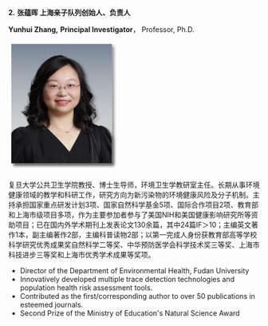 **2.**   **张蕴晖 上海亲子队列创始人、负责人**

**Yunhui Zhang,** **Principal Investigator**， Professor, Ph.D.

<img src="image/2.jpg" style="zoom: 67%;" />

复旦大学公共卫生学院教授、博士生导师，环境卫生学教研室主任。长期从事环境健康领域的教学和科研工作，研究方向为新污染物的环境健康风险及分子机制。主持承担国家重点研发计划3项、国家自然科学基金5项、国际合作项目2项、教育部和上海市级项目多项，作为主要参加者参与了美国NIH和美国健康影响研究所等资助项目；已在国内外学术期刊上发表论文130余篇，其中24篇IF＞10；主编英文著作1本，副主编著作2部，主编科普读物2部；以第一完成人身份获教育部高等学校科学研究优秀成果奖自然科学二等奖、中华预防医学会科学技术奖三等奖、上海市科技进步三等奖和上海市优秀学术成果等奖项。

* Director of the Department of Environmental Health, Fudan University
* Innovatively developed multiple trace detection technologies and population health risk assessment tools.
* Contributed as the first/corresponding author to over 50 publications in esteemed journals.
* Second Prize of the Ministry of Education's Natural Science Award